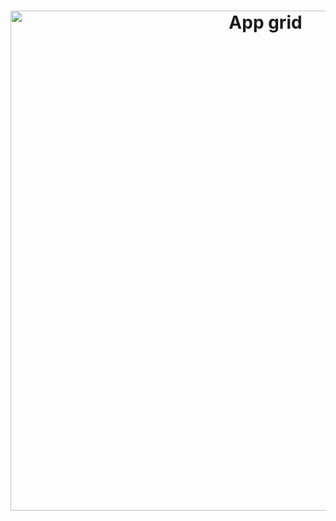 <h1 align="center">
  <img alt="App grid" title="Flutter Apps" src=".github/grid-screens.png.png" width="800px" />
</h1>
